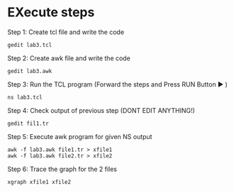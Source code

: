 # EXecute steps

Step 1: Create tcl file and write the code
```
gedit lab3.tcl
```

Step 2: Create awk file and write the code
```
gedit lab3.awk
```

Step 3: Run the TCL program (Forward the steps and Press RUN Button ▶️ )
```
ns lab3.tcl
```

Step 4: Check output of previous step (DONT EDIT ANYTHING!)
```
gedit fil1.tr 
```

Step 5: Execute awk program for given NS output 
```
awk -f lab3.awk file1.tr > xfile1
awk -f lab3.awk file2.tr > xfile2
```

Step 6: Trace the graph for the 2 files
```
xgraph xfile1 xfile2
```
